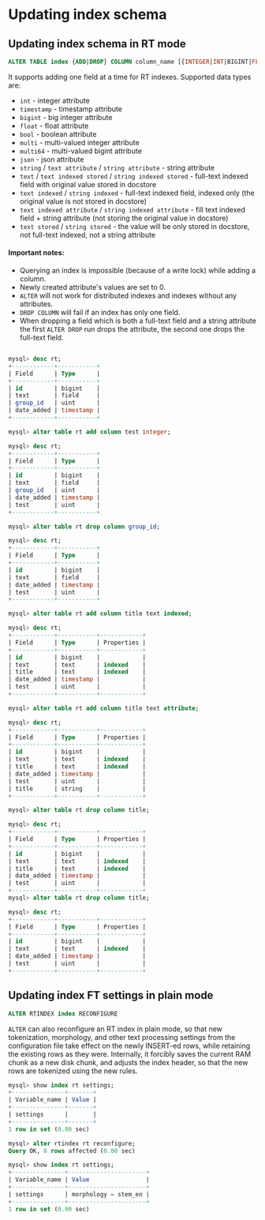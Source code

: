 # Updating index schema

## Updating index schema in RT mode

<!-- example ALTER -->

```sql
ALTER TABLE index {ADD|DROP} COLUMN column_name [{INTEGER|INT|BIGINT|FLOAT|BOOL|MULTI|MULTI64|JSON|STRING|TIMESTAMP|TEXT [INDEXED [ATTRIBUTE]]}]
```

It supports adding one field at a time for RT indexes. Supported data types are:
* `int` - integer attribute
* `timestamp` - timestamp attribute
* `bigint` - big integer attribute
* `float` - float attribute
* `bool` - boolean attribute
* `multi` - multi-valued integer attribute
* `multi64` - multi-valued bigint attribute
* `json` - json attribute
* `string` / `text attribute` / `string attribute` - string attribute
* `text` / `text indexed stored` / `string indexed stored` - full-text indexed field with original value stored in docstore
* `text indexed` / `string indexed` - full-text indexed field, indexed only (the original value is not stored in docstore)
* `text indexed attribute` / `string indexed attribute` - fill text indexed field + string attribute (not storing the original value in docstore)
* `text stored` / `string stored` - the value will be only stored in docstore, not full-text indexed, not a string attribute

#### Important notes:
* Querying an index is impossible (because of a write lock) while adding a column. 
* Newly created attribute's values are set to 0. 
* `ALTER` will not work for distributed indexes and indexes without any attributes. 
* `DROP COLUMN` will fail if an index has only one field.
* When dropping a field which is both a full-text field and a string attribute the first `ALTER DROP` run drops the attribute, the second one drops the full-text field.

<!-- request Example -->
```sql

mysql> desc rt;
+------------+-----------+
| Field      | Type      |
+------------+-----------+
| id         | bigint    |
| text       | field     |
| group_id   | uint      |
| date_added | timestamp |
+------------+-----------+

mysql> alter table rt add column test integer;

mysql> desc rt;
+------------+-----------+
| Field      | Type      |
+------------+-----------+
| id         | bigint    |
| text       | field     |
| group_id   | uint      |
| date_added | timestamp |
| test       | uint      |
+------------+-----------+

mysql> alter table rt drop column group_id;

mysql> desc rt;
+------------+-----------+
| Field      | Type      |
+------------+-----------+
| id         | bigint    |
| text       | field     |
| date_added | timestamp |
| test       | uint      |
+------------+-----------+

mysql> alter table rt add column title text indexed;

mysql> desc rt;
+------------+-----------+------------+
| Field      | Type      | Properties |
+------------+-----------+------------+
| id         | bigint    |            |
| text       | text      | indexed    |
| title      | text      | indexed    |
| date_added | timestamp |            |
| test       | uint      |            |
+------------+-----------+------------+

mysql> alter table rt add column title text attribute;

mysql> desc rt;
+------------+-----------+------------+
| Field      | Type      | Properties |
+------------+-----------+------------+
| id         | bigint    |            |
| text       | text      | indexed    |
| title      | text      | indexed    |
| date_added | timestamp |            |
| test       | uint      |            |
| title      | string    |            |
+------------+-----------+------------+

mysql> alter table rt drop column title;

mysql> desc rt;
+------------+-----------+------------+
| Field      | Type      | Properties |
+------------+-----------+------------+
| id         | bigint    |            |
| text       | text      | indexed    |
| title      | text      | indexed    |
| date_added | timestamp |            |
| test       | uint      |            |
+------------+-----------+------------+
mysql> alter table rt drop column title;

mysql> desc rt;
+------------+-----------+------------+
| Field      | Type      | Properties |
+------------+-----------+------------+
| id         | bigint    |            |
| text       | text      | indexed    |
| date_added | timestamp |            |
| test       | uint      |            |
+------------+-----------+------------+
```

<!-- end -->

## Updating index FT settings in plain mode

<!-- example ALTER RECONFIGURE -->
```sql
ALTER RTINDEX index RECONFIGURE
```

`ALTER` can also reconfigure an RT index in plain mode, so that new tokenization, morphology, and other text processing settings from the configuration file take effect on the newly INSERT-ed rows, while retaining the existing rows as they were. Internally, it forcibly saves the current RAM chunk as a new disk chunk, and adjusts the index header, so that the new rows are tokenized using the new rules. 

<!-- request Example -->
```sql
mysql> show index rt settings;
+---------------+-------+
| Variable_name | Value |
+---------------+-------+
| settings      |       |
+---------------+-------+
1 row in set (0.00 sec)

mysql> alter rtindex rt reconfigure;
Query OK, 0 rows affected (0.00 sec)

mysql> show index rt settings;
+---------------+----------------------+
| Variable_name | Value                |
+---------------+----------------------+
| settings      | morphology = stem_en |
+---------------+----------------------+
1 row in set (0.00 sec)
```
<!-- end -->
